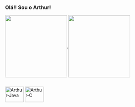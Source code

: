 ### Olá!! Sou o Arthur!

<a href="https://github.com/arvicx/github-readme-stats">
  <img height=200 align="center" src="https://github-readme-stats.vercel.app/api?username=arvicx&theme=midnight-purple" />
</a>
<a href="https://github.com/arvicx/convoychat">
  <img height=200 align="center" src="https://github-readme-stats.vercel.app/api/top-langs?username=arvicx&theme=midnight-purple&layout=compact&langs_count=8&card_width=300" />
</a>

##

<img align="center" alt="Arthur-Java" height=50 width=60 src="https://cdn.jsdelivr.net/gh/devicons/devicon@latest/icons/java/java-plain.svg" />
<img align="center" alt="Arthur-C" height=50 width=60 src="https://cdn.jsdelivr.net/gh/devicons/devicon@latest/icons/c/c-plain.svg" />                 
          

